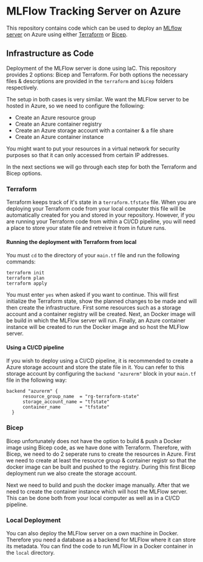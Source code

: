 # MLFlow Tracking Server on Azure

This repository contains code which can be used to deploy an [MLflow server](https://mlflow.org/docs/latest/index.html) on Azure using either [Terraform](https://registry.terraform.io/providers/hashicorp/azurerm/latest/docs) or [Bicep](https://learn.microsoft.com/en-us/azure/azure-resource-manager/bicep/).

## Infrastructure as Code

Deployment of the MLFlow server is done using IaC. This repository provides 2 options: Bicep and Terraform.
For both options the necessary files & descriptions are provided in the `terraform` and `bicep` folders respectively.

The setup in both cases is very similar.
We want the MLFlow server to be hosted in Azure, so we need to configure the following:

- Create an Azure resource group
- Create an Azure container registry
- Create an Azure storage account with a container & a file share
- Create an Azure container instance

You might want to put your resources in a virtual network for security purposes so that it can only accessed from certain IP addresses.

In the next sections we will go through each step for both the Terraform and Bicep options.

### Terraform

Terraform keeps track of it's state in a `terraform.tfstate` file.
When you are deploying your Terraform code from your local computer this file will be automatically created for you and stored in your repository.
However, if you are running your Terraform code from within a CI/CD pipeline, you will need a place to store your state file and retreive it from in future runs.

#### Running the deployment with Terraform from local

You must `cd` to the directory of your `main.tf` file and run the following commands:

```
terraform init
terraform plan
terraform apply
```

You must enter `yes` when asked if you want to continue.
This will first initialize the Terraform state, show the planned changes to be made and will then create the infrastructure.
First some resources such as a storage account and a container registry will be created. Next, an Docker image will be build in which the MLFlow server will run. Finally, an Azure container instance will be created to run the Docker image and so host the MLFlow server.

#### Using a CI/CD pipeline

If you wish to deploy using a CI/CD pipeline, it is recommended to create a Azure storage account and store the state file in it.
You can refer to this storage account by configuring the `backend "azurerm"` block in your `main.tf` file in the following way:

```
backend "azurerm" {
      resource_group_name  = "rg-terraform-state"
      storage_account_name = "tfstate"
      container_name       = "tfstate"
  }
```

### Bicep

Bicep unfortunately does not have the option to build & push a Docker image using Bicep code, as we have done with Terraform.
Therefore, with Bicep, we need to do 2 seperate runs to create the resources in Azure.
First we need to create at least the resource group & container registr so that the docker image can be built and pushed to the registry.
During this first Bicep deployment run we also create the storage account.

Next we need to build and push the docker image manually.
After that we need to create the container instance which will host the MLFlow server.
This can be done both from your local computer as well as in a CI/CD pipeline.

### Local Deployment

You can also deploy the MLFlow server on a own machine in Docker. Therefore you need a database as a backend for MLFlow where it can store its metadata.
You can find the code to run MLFlow in a Docker container in the `local` directory.
